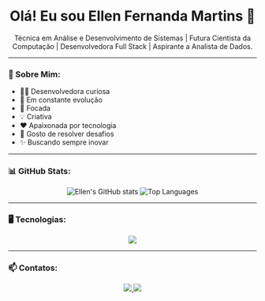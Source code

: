 <h1 align="center">Olá! Eu sou Ellen Fernanda Martins 👋</h1>

<p align="center">
Técnica em Análise e Desenvolvimento de Sistemas | Futura Cientista da Computação | Desenvolvedora Full Stack | Aspirante a Analista de Dados.
</p>

---

### 🚀 Sobre Mim:
- 👩‍💻 Desenvolvedora curiosa
- 🚀 Em constante evolução 
-  🎯 Focada 
-  💡 Criativa 
-  ❤️ Apaixonada por tecnologia 
-  🧩 Gosto de resolver desafios 
-  ✨ Buscando sempre inovar
---

### 📊 GitHub Stats:
<p align="center">
  <img src="https://github-readme-stats.vercel.app/api?username=EllenMartins0dev&show_icons=true&theme=tokyonight" alt="Ellen's GitHub stats" />
  <img src="https://github-readme-stats.vercel.app/api/top-langs/?username=EllenMartins0dev&layout=compact&theme=tokyonight" alt="Top Languages" />
</p>

---

### 🖥 Tecnologias:
<p align="center">
  <img src="https://skillicons.dev/icons?i=java,spring,html,css,js,mysql,git,github,arduino,clarion" />
</p>

---

### 📫 Contatos:
<p align="center">
  <a href="https://www.linkedin.com/in/ellenmartins0dev/" target="_blank">
    <img src="https://img.shields.io/badge/LinkedIn-0A66C2?style=for-the-badge&logo=linkedin&logoColor=white" />
  </a>
  <a href="mailto:ellenfmaartins.dev@gmail.com">
    <img src="https://img.shields.io/badge/Gmail-D14836?style=for-the-badge&logo=gmail&logoColor=white" />
  </a>
</p>
